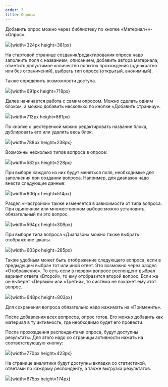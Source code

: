 ```yaml
---
order: 3
title: Опросы
---
```


Добавить опрос можно через библиотеку по кнопке «Материал+»- «Опрос». 

![](./oprosy.png){width=324px height=381px}

На стартовой странице создания/редактирования опроса надо заполнить поля с названием, описанием, добавить автора материала, отметить допустимое количество попыток прохождения (однократно или без ограничений), выбрать тип опроса (открытый, анонимный).

 Также определить возможности доступа.

![](./oprosy-2.png){width=691px height=718px}

Далее начинается работа с самим опросом. Можно сделать одним блоком, а можно добавить несколько по кнопке «Добавить страницу».

![](./oprosy-3.png){width=713px height=861px}

По кнопке с шестеренкой можно редактировать название блока, дублировать его или удалить весь блок. 

![](./oprosy-4.png){width=788px height=238px}

Возможны несколько типов вопроса в опросе:

![](./oprosy-5.png){width=582px height=228px}

При выборе каждого из них будут меняться поля, необходимые для заполнения при создании вопроса. Например, для диапазон надо внести следующие данные:

![](./oprosy-6.png){width=606px height=514px}

Раздел «Настройки» также изменяется в зависимости от типа вопроса. При одиночном или множественном выборе можно установить, обязательный ли это вопрос.

![](./oprosy-7.png){width=594px height=309px}

 При выборе типа вопроса «Диапазон» можно также выбрать отображение шкалы.

![](./oprosy-8.png){width=603px height=285px}

Также удобным может быть отображение следующего вопроса, если в предыдущем выбран тот или иной ответ. Это возможно через раздел «Отображение». То есть если в первом вопросе респондент выбрал вариант ответа «Второй», то ему отобразится второй вопрос. Если же он выберет «Первый» или «Третий», то система не покажет ему этот вопрос.

![](./oprosy-9.png){width=648px height=803px}

Для сохранения вопроса обязательно надо нажимать на «Применить».

После добавления всех вопросов, опрос готов. Его можно добавить как материал в ту активность, где необходимо будет его провести. 

После прохождения респондентами опроса, будут доступны результаты. Для этого надо со страницы активности нажать на соответствующую кнопку:

![](./oprosy-10.png){width=770px height=423px}

На странице аналитики будут доступны вкладки со статистикой, ответами по каждому респонденту, а также выгрузка результатов.

![](./oprosy-11.png){width=675px height=174px}



